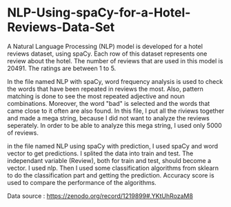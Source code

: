 # NLP-Using-spaCy-for-a-Hotel-Reviews-Data-Set

A Natural Language Processing (NLP) model is developed for a hotel reviews dataset, using spaCy. Each row of this dataset represents one review about the hotel. The number of reviews that are used in this model is 20491. The ratings are between 1 to 5. 

In the file named NLP with spaCy, word frequency analysis is used to check the words that have been repeated in reviews the most. Also, pattern matching is done to see the most repeated adjective and noun combinations. Moreover, the word "bad" is selected and the words that came close to it often are also found. In this file, I put all the riviews together and made a mega string, because I did not want to analyze the reviews seperately. In order to be able to analyze this mega string, I used only 5000 of reviews.

in the file named NLP using spaCy with prediction, I used spaCy and word vector to get predictions. I splited the data into train and test. The independant variable (Review), both for train and test, should become a vector. I used nlp. Then I used some classification algorithms from sklearn to do the classification part and getting the prediction. Accuracy score is used to compare the performance of the algorithms. 

Data source : https://zenodo.org/record/1219899#.YKtUhRozaM8
